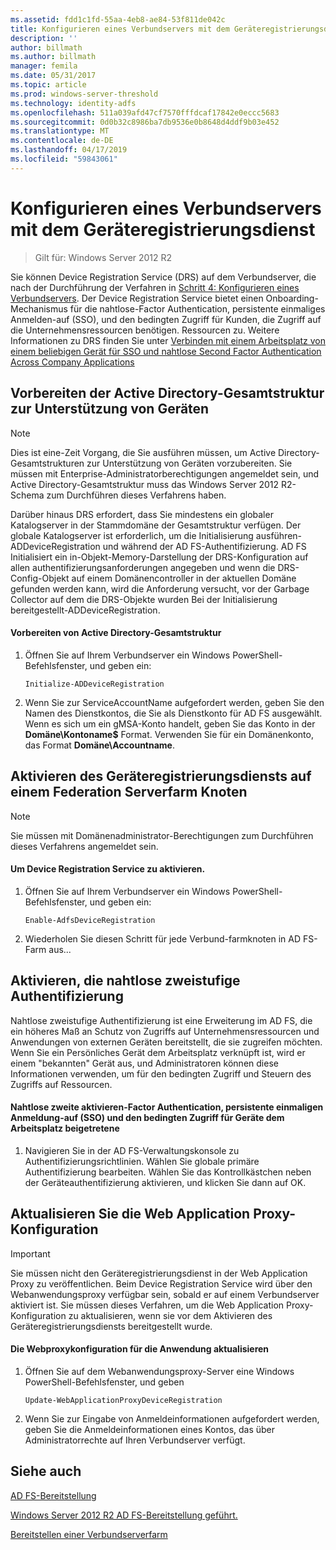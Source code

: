 ```yaml
---
ms.assetid: fdd1c1fd-55aa-4eb8-ae84-53f811de042c
title: Konfigurieren eines Verbundservers mit dem Geräteregistrierungsdienst
description: ''
author: billmath
ms.author: billmath
manager: femila
ms.date: 05/31/2017
ms.topic: article
ms.prod: windows-server-threshold
ms.technology: identity-adfs
ms.openlocfilehash: 511a039afd47cf7570fffdcaf17842e0eccc5683
ms.sourcegitcommit: 0d0b32c8986ba7db9536e0b8648d4ddf9b03e452
ms.translationtype: MT
ms.contentlocale: de-DE
ms.lasthandoff: 04/17/2019
ms.locfileid: "59843061"
---
```

# <a name="configure-a-federation-server-with-device-registration-service"></a>Konfigurieren eines Verbundservers mit dem Geräteregistrierungsdienst

>Gilt für: Windows Server 2012 R2

Sie können Device Registration Service \(DRS\) auf dem Verbundserver, die nach der Durchführung der Verfahren in [Schritt 4: Konfigurieren eines Verbundservers](https://technet.microsoft.com/library/dn303424.aspx). Der Device Registration Service bietet einen Onboarding-Mechanismus für die nahtlose-Factor Authentication, persistente einmaliges Anmelden\-auf \(SSO\), und den bedingten Zugriff für Kunden, die Zugriff auf die Unternehmensressourcen benötigen. Ressourcen zu. Weitere Informationen zu DRS finden Sie unter [Verbinden mit einem Arbeitsplatz von einem beliebigen Gerät für SSO und nahtlose Second Factor Authentication Across Company Applications](../../ad-fs/operations/Join-to-Workplace-from-Any-Device-for-SSO-and-Seamless-Second-Factor-Authentication-Across-Company-Applications.md)  
  
## <a name="prepare-your-active-directory-forest-to-support-devices"></a>Vorbereiten der Active Directory-Gesamtstruktur zur Unterstützung von Geräten  
  
> [!NOTE]  
> Dies ist eine\-Zeit Vorgang, die Sie ausführen müssen, um Active Directory-Gesamtstrukturen zur Unterstützung von Geräten vorzubereiten. Sie müssen mit Enterprise-Administratorberechtigungen angemeldet sein, und Active Directory-Gesamtstruktur muss das Windows Server 2012 R2-Schema zum Durchführen dieses Verfahrens haben.  
>   
> Darüber hinaus DRS erfordert, dass Sie mindestens ein globaler Katalogserver in der Stammdomäne der Gesamtstruktur verfügen. Der globale Katalogserver ist erforderlich, um die Initialisierung ausführen\-ADDeviceRegistration und während der AD FS-Authentifizierung. AD FS Initialisiert ein in\-Objekt-Memory-Darstellung der DRS-Konfiguration auf allen authentifizierungsanforderungen angegeben und wenn die DRS-Config-Objekt auf einem Domänencontroller in der aktuellen Domäne gefunden werden kann, wird die Anforderung versucht, vor der Garbage Collector auf dem die DRS-Objekte wurden Bei der Initialisierung bereitgestellt\-ADDeviceRegistration.  
  
#### <a name="to-prepare-the-active-directory-forest"></a>Vorbereiten von Active Directory-Gesamtstruktur  
  
1.  Öffnen Sie auf Ihrem Verbundserver ein Windows PowerShell-Befehlsfenster, und geben ein:  
  
    ```  
    Initialize-ADDeviceRegistration  
    ```  
  
2.  Wenn Sie zur ServiceAccountName aufgefordert werden, geben Sie den Namen des Dienstkontos, die Sie als Dienstkonto für AD FS ausgewählt.  Wenn es sich um ein gMSA-Konto handelt, geben Sie das Konto in der **Domäne\\Kontoname$** Format. Verwenden Sie für ein Domänenkonto, das Format **Domäne\\Accountname**.  
  
## <a name="enable-device-registration-service-on-a-federation-server-farm-node"></a>Aktivieren des Geräteregistrierungsdiensts auf einem Federation Serverfarm Knoten  
  
> [!NOTE]  
> Sie müssen mit Domänenadministrator-Berechtigungen zum Durchführen dieses Verfahrens angemeldet sein.  
  
#### <a name="to-enable-device-registration-service"></a>Um Device Registration Service zu aktivieren.  
  
1.  Öffnen Sie auf Ihrem Verbundserver ein Windows PowerShell-Befehlsfenster, und geben ein:  
  
    ```  
    Enable-AdfsDeviceRegistration  
    ```  
  
2.  Wiederholen Sie diesen Schritt für jede Verbund-farmknoten in AD FS-Farm aus...  
  
## <a name="enable-seamless-second-factor-authentication"></a>Aktivieren, die nahtlose zweistufige Authentifizierung  
Nahtlose zweistufige Authentifizierung ist eine Erweiterung im AD FS, die ein höheres Maß an Schutz von Zugriffs auf Unternehmensressourcen und Anwendungen von externen Geräten bereitstellt, die sie zugreifen möchten. Wenn Sie ein Persönliches Gerät dem Arbeitsplatz verknüpft ist, wird er einem "bekannten" Gerät aus, und Administratoren können diese Informationen verwenden, um für den bedingten Zugriff und Steuern des Zugriffs auf Ressourcen.  
  
#### <a name="to-enable-seamless-second-factor-authentication-persistent-single-sign-on-sso-and-conditional-access-for-workplace-joined-devices"></a>Nahtlose zweite aktivieren-Factor Authentication, persistente einmaligen Anmeldung\-auf \(SSO\) und den bedingten Zugriff für Geräte dem Arbeitsplatz beigetretene  
  
1.  Navigieren Sie in der AD FS-Verwaltungskonsole zu Authentifizierungsrichtlinien. Wählen Sie globale primäre Authentifizierung bearbeiten. Wählen Sie das Kontrollkästchen neben der Geräteauthentifizierung aktivieren, und klicken Sie dann auf OK.  
  
## <a name="update-the-web-application-proxy-configuration"></a>Aktualisieren Sie die Web Application Proxy-Konfiguration  
  
> [!IMPORTANT]  
> Sie müssen nicht den Geräteregistrierungsdienst in der Web Application Proxy zu veröffentlichen.  Beim Device Registration Service wird über den Webanwendungsproxy verfügbar sein, sobald er auf einem Verbundserver aktiviert ist.  Sie müssen dieses Verfahren, um die Web Application Proxy-Konfiguration zu aktualisieren, wenn sie vor dem Aktivieren des Geräteregistrierungsdiensts bereitgestellt wurde.  
  
#### <a name="to-update-the-web-application-proxy-configuration"></a>Die Webproxykonfiguration für die Anwendung aktualisieren  
  
1.  Öffnen Sie auf dem Webanwendungsproxy-Server eine Windows PowerShell-Befehlsfenster, und geben  
  
    ```  
    Update-WebApplicationProxyDeviceRegistration  
    ```  
  
2.  Wenn Sie zur Eingabe von Anmeldeinformationen aufgefordert werden, geben Sie die Anmeldeinformationen eines Kontos, das über Administratorrechte auf Ihren Verbundserver verfügt.  
  
## <a name="see-also"></a>Siehe auch 

[AD FS-Bereitstellung](../../ad-fs/AD-FS-Deployment.md)  

[Windows Server 2012 R2 AD FS-Bereitstellung geführt.](../../ad-fs/deployment/Windows-Server-2012-R2-AD-FS-Deployment-Guide.md)  
 
[Bereitstellen einer Verbundserverfarm](../../ad-fs/deployment/Deploying-a-Federation-Server-Farm.md)  
  

